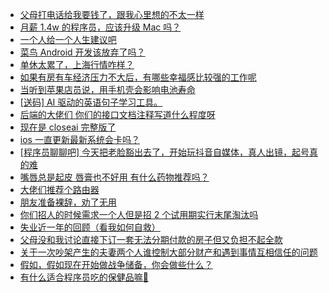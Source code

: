 + [父母打电话给我要钱了，跟我心里想的不太一样](https://www.v2ex.com/t/1113589)
+ [月薪 1.4w 的程序员，应该升级 Mac 吗？](https://www.v2ex.com/t/1113570)
+ [一个人给一个人生建议吧](https://www.v2ex.com/t/1113601)
+ [菜鸟 Android 开发该放弃了吗？](https://www.v2ex.com/t/1113560)
+ [单休太累了，上海行情咋样？](https://www.v2ex.com/t/1113602)
+ [如果有房有车经济压力不大后，有哪些幸福感比较强的工作呢](https://www.v2ex.com/t/1113548)
+ [当听到苹果店员说，用手机壳会影响电池寿命](https://www.v2ex.com/t/1113572)
+ [[送码] AI 驱动的英语句子学习工具。](https://www.v2ex.com/t/1113566)
+ [后端的大佬们 你们的接口文档注释写道什么程度呀](https://www.v2ex.com/t/1113551)
+ [现在是 closeai 完整版了](https://www.v2ex.com/t/1113620)
+ [ios 一直更新最新系统会卡吗？](https://www.v2ex.com/t/1113618)
+ [[程序员聊聊吧] 今天把老脸豁出去了，开始玩抖音自媒体，真人出镜，起号真的难](https://www.v2ex.com/t/1113650)
+ [嘴唇总是起皮 唇膏也不好用 有什么药物推荐吗？](https://www.v2ex.com/t/1113694)
+ [大佬们推荐个路由器](https://www.v2ex.com/t/1113697)
+ [朋友准备裸辞，劝了无用](https://www.v2ex.com/t/1113702)
+ [你们招人的时候需求一个人但是招 2 个试用期实行末尾淘汰吗](https://www.v2ex.com/t/1113693)
+ [失业近一年的回顾（看我如何自救）](https://www.v2ex.com/t/1113737)
+ [父母没和我讨论直接下订一套无法分期付款的房子但又负担不起全款](https://www.v2ex.com/t/1113730)
+ [关于一次吵架产生的夫妻两个人谁控制大部分财产和遇到事情互相信任的问题](https://www.v2ex.com/t/1113724)
+ [假如，假如现在开始做战争储备，你会做些什么？](https://www.v2ex.com/t/1113767)
+ [有什么适合程序员吃的保健品嘛🤣](https://www.v2ex.com/t/1113732)
